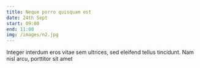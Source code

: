 ```yaml
---
title: Neque porro quisquam est
date: 24th Sept 
start: 09:00 
end: 11:00
img: /images/n2.jpg
---
```

Integer interdum eros vitae sem ultrices, sed eleifend tellus tincidunt. Nam nisl arcu, porttitor sit amet